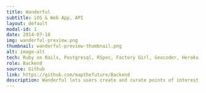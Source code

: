 ```yaml
---
title: Wanderful
subtitle: iOS & Web App, API
layout: default
modal-id: 1
date: 2014-07-18
img: wanderful-preview.png
thumbnail: wanderful-preview-thumbnail.png
alt: image-alt
tech: Ruby on Rails, Postgresql, RSpec, Factory Girl, Geocoder, Heroku, Paperclip, AWS, jbuilder
role: Backend
source: Github
link: https://github.com/mapthefuture/Backend
description: Wanderful lets users create and curate points of interest in their area, and use them to build personalized tours of their city. These tours are then available to the public, with the goal of empowering traveling visitors and locals alike to experience a city from a fresh perspective. Built with Rails, the API allowed the mobile and front-end teams to securely (using bcrypt) write and access data regarding users, tours, and sites, among other things. Photo and audio uploads were managed with Paperclip and stored on Amazon S3. The backend also supports several to-be-realized features, including site and tour ratings, reviews, and favorites. The Geocoder gem also allowed the team to aggregate tours and sites based on either coordinates or a street address. Performance tests were written with RSpec and stubbed using Factory Girl.
---
```

